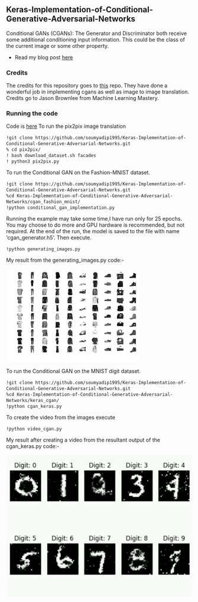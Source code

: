 ## Keras-Implementation-of-Conditional-Generative-Adversarial-Networks

Conditional GANs (CGANs): The Generator and Discriminator both receive some additional conditioning input information. This could be the class of the current image or some other property.
- Read my blog post [here](https://soumyadip1995.blogspot.com/2019/09/conditional-generative-adversarial.html)
### Credits
The credits for this repository goes to [this](https://github.com/eriklindernoren/Keras-GAN) repo. They have done a wonderful job in implementing cgans as well as image to image translation. Credits go to Jason Brownlee from Machine Learning Mastery.

### Running the code
Code is [here](https://github.com/soumyadip1995/Keras-Implementation-of-Conditional-Generative-Adversarial-Networks/blob/master/pix2pix/pix2pix.py)
To run the pix2pix image translation

```
!git clone https://github.com/soumyadip1995/Keras-Implementation-of-Conditional-Generative-Adversarial-Networks.git
% cd pix2pix/
! bash download_dataset.sh facades
! python3 pix2pix.py
```   
To run the Conditional GAN on the Fashion-MNIST dataset. 

```
!git clone https://github.com/soumyadip1995/Keras-Implementation-of-Conditional-Generative-Adversarial-Networks.git
%cd Keras-Implementation-of-Conditional-Generative-Adversarial-Networks/cgan_fashion_mnist/
!python conditional_gan_implementation.py
``` 
Running the example may take some time,I have run only for 25 epochs. You may choose to do more and GPU hardware is recommended, but not required.
At the end of the run, the model is saved to the file with name ‘cgan_generator.h5‘. Then execute.

```
!python generating_images.py
``` 
My result from the generating_images.py code:-

![alt_text](https://github.com/soumyadip1995/Keras-Implementation-of-Conditional-Generative-Adversarial-Networks/blob/master/results/download%20(1).png)

To run the Conditional GAN on the MNIST digit dataset.

```
!git clone https://github.com/soumyadip1995/Keras-Implementation-of-Conditional-Generative-Adversarial-Networks.git
%cd Keras-Implementation-of-Conditional-Generative-Adversarial-Networks/keras_cgan/
!python cgan_keras.py
``` 
To create the video from the images execute
```
!python video_cgan.py
``` 
My result after creating a video from the resultant output of the cgan_keras.py code:-

![alt_text](https://github.com/soumyadip1995/Keras-Implementation-of-Conditional-Generative-Adversarial-Networks/blob/master/results/video.gif)


